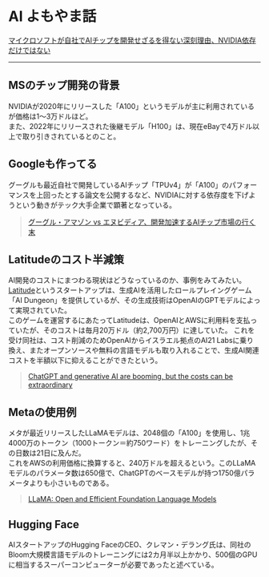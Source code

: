 # AI よもやま話

[マイクロソフトが自社でAIチップを開発せざるを得ない深刻理由、NVIDIA依存だけではない](https://www.sbbit.jp/article/st/113572)

---

## MSのチップ開発の背景

NVIDIAが2020年にリリースした「A100」というモデルが主に利用されているが価格は1～3万ドルほど。  
また、2022年にリリースされた後継モデル「H100」は、現在eBayで4万ドル以上で取り引きされているとのこと。

## Googleも作ってる

グーグルも最近自社で開発しているAIチップ「TPUv4」が「A100」のパフォーマンスを上回ったとする論文を公開するなど、NVIDIAに対する依存度を下げようという動きがテック大手企業で顕著となっている。  

> [グーグル・アマゾン vs エヌビディア、開発加速するAIチップ市場の行く末](https://www.sbbit.jp/article/cont1/113389)

## Latitudeのコスト半減策

AI開発のコストにまつわる現状はどうなっているのか、事例をみてみたい。  
[Latitude](https://latitude.io/)というスタートアップは、生成AIを活用したロールプレイングゲーム「AI Dungeon」を提供しているが、その生成技術はOpenAIのGPTモデルによって実現されていた。  
このゲームを運営するにあたってLatitudeは、OpenAIとAWSに利用料を支払っていたが、そのコストは毎月20万ドル（約2,700万円）に達していた。
これを受け同社は、コスト削減のためOpenAIからイスラエル拠点のAI21 Labsに乗り換え、またオープンソースや無料の言語モデルも取り入れることで、生成AI関連コストを半額以下に抑えることができたという。  

> [ChatGPT and generative AI are booming, but the costs can be extraordinary](https://www.cnbc.com/2023/03/13/chatgpt-and-generative-ai-are-booming-but-at-a-very-expensive-price.html)

## Metaの使用例

メタが最近リリースしたLLaMAモデルは、2048個の「A100」を使用し、1兆4000万のトークン（1000トークン＝約750ワード）をトレーニングしたが、その日数は21日に及んだ。  
これをAWSの利用価格に換算すると、240万ドルを超えるという。このLLaMAモデルのパラメータ数は650億で、ChatGPTのベースモデルが持つ1750億パラメータよりも小さいものである。

> [LLaMA: Open and Efficient Foundation Language Models](https://research.facebook.com/publications/llama-open-and-efficient-foundation-language-models/)

## Hugging Face

AIスタートアップのHugging FaceのCEO、クレマン・デラング氏は、同社のBloom大規模言語モデルのトレーニングには2カ月半以上かかり、500個のGPUに相当するスーパーコンピューターが必要であったと述べている。
